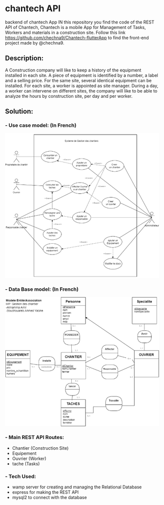 # chantech API
backend of chantech App
IN this repository you find the code of the REST API of Chantech, Chantech is a mobile App for Management of Tasks, Workers and materials in a construction site. Follow this link https://github.com/chechna9/Chantech-flutterApp to find the front-end project made by @chechna9. 

## Description:

A Construction company will like to keep a history of the equipment installed in each site. A piece of equipment is
identified by a number, a label and a selling price. For the same site, several identical equipment
can be installed. For each site, a worker is appointed as site manager. During a
day, a worker can intervene on different sites, the company will like to be able to analyze the hours by
construction site, per day and per worker.

## Solution:

### - Use case model: (In French)

![Alt Image text](/documents/Use%20Case.png?raw=true "Use Case")

### - Data Base model: (In French)

![Alt Image text](/documents/Data%20Base%20model.png?raw=true "Use Case")

### - Main REST API Routes:
- Chantier (Construction Site)
- Equipement
- Ouvrier (Worker)
- tache (Tasks)

### - Tech Used:
- wamp server for creating and managing the Relational Database
- express for making the REST API
- mysql2 to connect with the database

